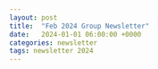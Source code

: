 ```yaml
---
layout: post
title:  "Feb 2024 Group Newsletter"
date:   2024-01-01 06:00:00 +0000
categories: newsletter
tags: newsletter 2024
---
```


